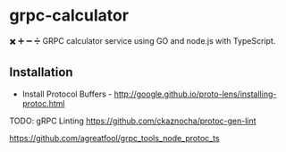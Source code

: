# grpc-calculator
:heavy_multiplication_x: :heavy_plus_sign: :heavy_minus_sign: :heavy_division_sign: GRPC calculator service using GO and node.js with TypeScript.


## Installation

- Install Protocol Buffers - http://google.github.io/proto-lens/installing-protoc.html


TODO: gRPC Linting
https://github.com/ckaznocha/protoc-gen-lint


https://github.com/agreatfool/grpc_tools_node_protoc_ts